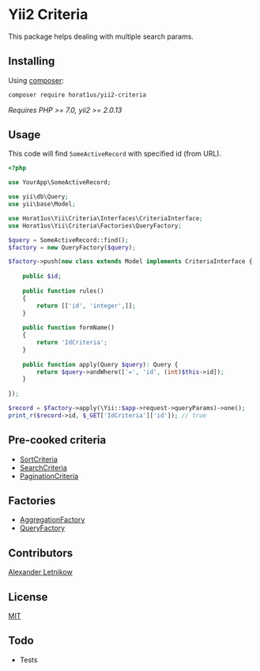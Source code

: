 # Yii2 Criteria

This package helps dealing with multiple search params.  


## Installing
Using [composer](http://getcomposer.org):  
```bash
composer require horat1us/yii2-criteria
```
*Requires PHP >= 7.0, yii2 >= 2.0.13*

## Usage

This code will find `SomeActiveRecord` with specified id (from URL).
```php
<?php

use YourApp\SomeActiveRecord;

use yii\db\Query;
use yii\base\Model;

use Horat1us\Yii\Criteria\Interfaces\CriteriaInterface;
use Horat1us\Yii\Criteria\Factories\QueryFactory;

$query = SomeActiveRecord::find();
$factory = new QueryFactory($query);

$factory->push(new class extends Model implements CriteriaInterface {
    
    public $id;
    
    public function rules()
    {
        return [['id', 'integer',]];
    }
    
    public function formName()
    {
        return 'IdCriteria';
    }
    
    public function apply(Query $query): Query {
        return $query->andWhere(['=', 'id', (int)$this->id]);
    }
    
});

$record = $factory->apply(\Yii::$app->request->queryParams)->one();
print_r($record->id, $_GET['IdCriteria']['id']); // true
```

## Pre-cooked criteria
- [SortCriteria](./docs/SortCriteria.md)
- [SearchCriteria](./docs/SearchCriteria.md)
- [PaginationCriteria](./docs/PaginationCriteria.md)

## Factories
- [AggregationFactory](./docs/AggregationFactory.md)
- [QueryFactory](./docs/QueryFactory.md)

## Contributors
[Alexander <horat1us> Letnikow](mailto:reclamme@gmail.com)

## License
[MIT](./LICENSE)

## Todo
- Tests
